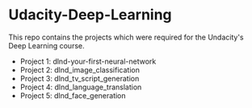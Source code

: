 # Udacity-Deep-Learning
This repo contains the projects which were required for the Undacity's Deep Learning course.

 - Project 1: dlnd-your-first-neural-network
 - Project 2: dlnd_image_classification
 - Project 3: dlnd_tv_script_generation
 - Project 4: dlnd_language_translation
 - Project 5: dlnd_face_generation
